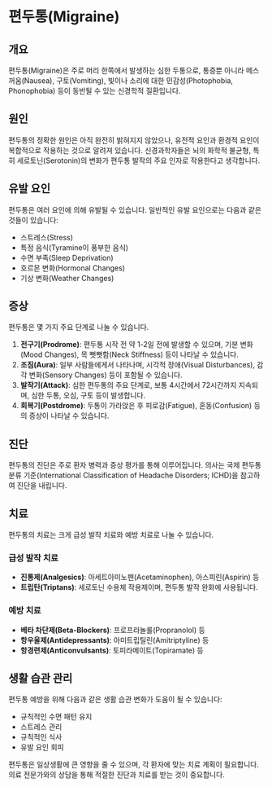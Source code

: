 # 편두통(Migraine)

## 개요
편두통(Migraine)은 주로 머리 한쪽에서 발생하는 심한 두통으로, 통증뿐 아니라 메스꺼움(Nausea), 구토(Vomiting), 빛이나 소리에 대한 민감성(Photophobia, Phonophobia) 등이 동반될 수 있는 신경학적 질환입니다.

## 원인
편두통의 정확한 원인은 아직 완전히 밝혀지지 않았으나, 유전적 요인과 환경적 요인이 복합적으로 작용하는 것으로 알려져 있습니다. 신경과학자들은 뇌의 화학적 불균형, 특히 세로토닌(Serotonin)의 변화가 편두통 발작의 주요 인자로 작용한다고 생각합니다.

## 유발 요인
편두통은 여러 요인에 의해 유발될 수 있습니다. 일반적인 유발 요인으로는 다음과 같은 것들이 있습니다:
- 스트레스(Stress)
- 특정 음식(Tyramine이 풍부한 음식)
- 수면 부족(Sleep Deprivation)
- 호르몬 변화(Hormonal Changes)
- 기상 변화(Weather Changes)

## 증상
편두통은 몇 가지 주요 단계로 나눌 수 있습니다.
1. **전구기(Prodrome)**: 편두통 시작 전 약 1-2일 전에 발생할 수 있으며, 기분 변화(Mood Changes), 목 뻣뻣함(Neck Stiffness) 등이 나타날 수 있습니다.
2. **조짐(Aura)**: 일부 사람들에게서 나타나며, 시각적 장애(Visual Disturbances), 감각 변화(Sensory Changes) 등이 포함될 수 있습니다.
3. **발작기(Attack)**: 심한 편두통의 주요 단계로, 보통 4시간에서 72시간까지 지속되며, 심한 두통, 오심, 구토 등이 발생합니다.
4. **회복기(Postdrome)**: 두통이 가라앉은 후 피로감(Fatigue), 혼동(Confusion) 등의 증상이 나타날 수 있습니다.

## 진단
편두통의 진단은 주로 환자 병력과 증상 평가를 통해 이루어집니다. 의사는 국제 편두통 분류 기준(International Classification of Headache Disorders; ICHD)을 참고하여 진단을 내립니다.

## 치료
편두통의 치료는 크게 급성 발작 치료와 예방 치료로 나눌 수 있습니다.

### 급성 발작 치료
- **진통제(Analgesics)**: 아세트아미노펜(Acetaminophen), 아스피린(Aspirin) 등
- **트립탄(Triptans)**: 세로토닌 수용체 작용제이며, 편두통 발작 완화에 사용됩니다.

### 예방 치료
- **베타 차단제(Beta-Blockers)**: 프로프라놀롤(Propranolol) 등
- **항우울제(Antidepressants)**: 아미트립틸린(Amitriptyline) 등
- **항경련제(Anticonvulsants)**: 토피라메이트(Topiramate) 등

## 생활 습관 관리
편두통 예방을 위해 다음과 같은 생활 습관 변화가 도움이 될 수 있습니다:
- 규칙적인 수면 패턴 유지
- 스트레스 관리
- 규칙적인 식사
- 유발 요인 회피

편두통은 일상생활에 큰 영향을 줄 수 있으며, 각 환자에 맞는 치료 계획이 필요합니다. 의료 전문가와의 상담을 통해 적절한 진단과 치료를 받는 것이 중요합니다.